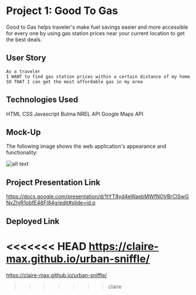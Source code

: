 # Project 1: Good To Gas
 Good to Gas helps traveler's make fuel savings easier and more
 accessible for every one by using gas station prices near your current location to get the best deals.
## User Story 

```
As a traveler 
I WANT to find gas station prices within a certain distance of my home
SO THAT I can get the most affordable gas in my area

```

## Technologies Used
HTML  CSS  Javascript  Bulma  NREL API  Google Maps API


## Mock-Up

The following image shows the web application's appearance and functionality:

![alt text](./assets/images/demo.png)

## Project Presentation Link
https://docs.google.com/presentation/d/1tYT8yd4eWaebMWfNOVBrCISwGNxZhjR1obfE48FI84g/edit#slide=id.p

## Deployed Link

<<<<<<< HEAD
https://claire-max.github.io/urban-sniffle/
=======
https://claire-max.github.io/urban-sniffle/
>>>>>>> claire
